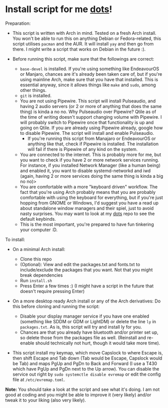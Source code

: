 # Install script for me [dots](https://github.com/DNM1008/Dots)!

Preparation:

* This script is written with Arch in mind. Tested on a fresh Arch install. You
won't be able to run this on anything Debian or Fedora-related, this script
utilises `pacman` and the AUR. It will install `yay` and then go from there. I
might write a script that works on Debian in the future :).

* Before running this script, make sure that the followings are correct:
    * `base-devel` is installed. If you're using something like EndeavourOS or
    Manjaro, chances are it's already been taken care of, but if you're using
    mainline Arch, make sure that you have that installed. This is essential
    anyway, since it allows things like `make` and `sudo`, among other things.
    * `git` is installed.
    * You are not using Pipewire. This script will install Pulseaudio, and
    having 2 audio servers (or 2 or more of anything that does the same thing)
    is kinda a no no. Why Pulseaudio over Pipewire? Qtile as of the time of
    writing doesn't support changing volume with Pipewire. I will probably
    switch to Pipewire once that functionality is up and going on Qtile. If you
    are already using Pipewire already, google how to disable Pipewire. The
    script will install and enable Pulseaudio.
        * If you're running this script from Manajaro or EndeavourOS or anything like that, check if Pipewire is installed. The installation will fail if there is Pipewire of any kind on the system.
    * You are connected to the internet. This is probably more for me, but you
    want to check if you have 2 or more network services running. For instance,
    if you installed Network Manager (like a human being) and enabled it, you
    want to disable systemd-networkd and iwd (again, having 2 or more services
    doing the same thing is kinda a big no no)>
    * You are comfortable with a more "keyboard driven" workflow. The fact that
    you're using Arch probably means that you are probably comfortable with
    using the keyboard for everything, but if you're just hopping from GNOME or
    Windows, I'd suggest you have a read up about standalone window managers
    and their spiel, just to avoid nasty surprises. You may want to look at my
    [dots](https://github.com/DNM1008/Dots) repo to see the default keybinds.
    * This is the most important, you're prepared to have fun tinkering your
    computer :D.


To install:
* On a minimal Arch install:
    * Clone this repo
    * (Optional): View and edit the packages.txt and fonts.txt to include/exclude the packages that you want. Not that you might break dependencies
    * Run `install.sh`
    * Press Enter a few times :) (I might have a script in the future that
doesn't require pressing Enter)
* On a more desktop ready Arch install or any of the Arch derivatives: Do this before cloning and running the script:
    * Disable your display manager service if you have one enabled (something like SDDM or GDM or LightDM) or delete the line `ly` in `packages.txt`. As is, this script will try and install ly for you.
    * Chances are that you already have bluetooth and/or printer set up, so delete those from the packages file as well. (Reinstall and re-enable should technically not hurt, though it would take more time).


* This script install my keymap, which move Capslock to where Escape is, then shift Escape and Tab down (Tab would be Escape, Capslock would be Tab) and maps PgUp and PgDn to Back and Forward (I use a T430 which have PgUp and PgDn next to the Up arrow). You can disable the service out right by `sudo systemctle disable evremap` or edit the config file at `/etc/evremap.toml`.

**Note:** You should take a look at the script and see what it's doing. I am
not good at coding and you might be able to improve it (very likely) and/or
tweak it to your liking (also very likely).
